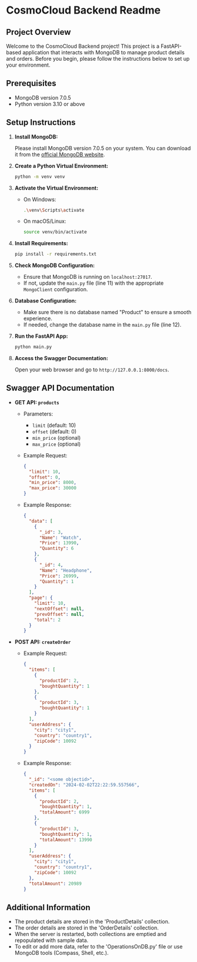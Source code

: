 # CosmoCloud Backend Readme

## Project Overview

Welcome to the CosmoCloud Backend project! This project is a FastAPI-based application that interacts with MongoDB to manage product details and orders. Before you begin, please follow the instructions below to set up your environment.

## Prerequisites

- MongoDB version 7.0.5
- Python version 3.10 or above

## Setup Instructions

1. **Install MongoDB:**

   Please install MongoDB version 7.0.5 on your system. You can download it from the [official MongoDB website](https://www.mongodb.com/try/download/community).

2. **Create a Python Virtual Environment:**

   ```bash
   python -m venv venv
   ```

3. **Activate the Virtual Environment:**

   - On Windows:

     ```bash
     .\venv\Scripts\activate
     ```

   - On macOS/Linux:

     ```bash
     source venv/bin/activate
     ```

4. **Install Requirements:**

   ```bash
   pip install -r requirements.txt
   ```

5. **Check MongoDB Configuration:**

   - Ensure that MongoDB is running on `localhost:27017`.
   - If not, update the `main.py` file (line 11) with the appropriate `MongoClient` configuration.

6. **Database Configuration:**

   - Make sure there is no database named "Product" to ensure a smooth experience.
   - If needed, change the database name in the `main.py` file (line 12).

7. **Run the FastAPI App:**

   ```bash
   python main.py
   ```

8. **Access the Swagger Documentation:**

   Open your web browser and go to `http://127.0.0.1:8000/docs`.

## Swagger API Documentation

- **GET API: `products`**

  - Parameters:
    - `limit` (default: 10)
    - `offset` (default: 0)
    - `min_price` (optional)
    - `max_price` (optional)

  - Example Request:
    ```json
    {
      "limit": 10,
      "offset": 0,
      "min_price": 8000,
      "max_price": 30000
    }
    ```

  - Example Response:
    ```json
    {
      "data": [
        {
          "_id": 3,
          "Name": "Watch",
          "Price": 13990,
          "Quantity": 6
        },
        {
          "_id": 4,
          "Name": "Headphone",
          "Price": 26999,
          "Quantity": 1
        }
      ],
      "page": {
        "limit": 10,
        "nextOffset": null,
        "prevOffset": null,
        "total": 2
      }
    }
    ```

- **POST API: `createOrder`**

  - Example Request:
    ```json
    {
      "items": [
        {
          "productId": 2,
          "boughtQuantity": 1
        },
        {
          "productId": 3,
          "boughtQuantity": 1
        }
      ],
      "userAddress": {
        "city": "city1",
        "country": "country1",
        "zipCode": 10092
      }
    }
    ```

  - Example Response:
    ```json
    {
      "_id": "<some objectid>",
      "createdOn": "2024-02-02T22:22:59.557566",
      "items": [
        {
          "productId": 2,
          "boughtQuantity": 1,
          "totalAmount": 6999
        },
        {
          "productId": 3,
          "boughtQuantity": 1,
          "totalAmount": 13990
        }
      ],
      "userAddress": {
        "city": "city1",
        "country": "country1",
        "zipCode": 10092
      },
      "totalAmount": 20989
    }
    ```

## Additional Information

- The product details are stored in the 'ProductDetails' collection.
- The order details are stored in the 'OrderDetails' collection.
- When the server is restarted, both collections are emptied and repopulated with sample data.
- To edit or add more data, refer to the 'OperationsOnDB.py' file or use MongoDB tools (Compass, Shell, etc.).
